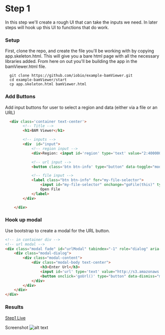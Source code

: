 # Step 1

In this step we'll create a rough UI that can take the inputs we need. In later steps will hook up this UI to functions that do work.
### Setup
First, clone the repo, and create the file you'll be working with by copying app.skeleton.html. This will give you a bare html page with all the necessary libraries added. From here on out you'll be building the app in the bamViewer.html file.

```
  git clone https://github.com/iobio/example-bamViewer.git
  cd example-bamViewer/start
  cp app.skeleton.html bamViewer.html
```

### Add Buttons
Add input buttons for user to select a region and data (either via a file or an URL)

``` html
  <div class='container text-center'>
		<!-- Title -->
		<h1>BAM Viewer</h1>

		<!-- inputs -->
		<div  id="input">
			<!-- region input -->
			<div>Region: <input id='region' type='text' value="2:4000000-4001000" ></input></div>

			<!-- url input -->
			<button class='btn btn-info' type="button" data-toggle="modal" data-target="#urlModal">Open Url</button>

			<!-- file input -->
			<label class="btn btn-info" for="my-file-selector">
			    <input id="my-file-selector" onchange="goFile(this)" type="file" style="display:none;" multiple>
			    Open File
			</label>
		</div>

	</div>
```

### Hook up modal
Use bootstrap to create a modal for the URL button.

```html
<!-- in container div -->
<!-- url modal -->
<div class="modal fade" id="urlModal" tabindex="-1" role="dialog" aria-labelledby="urlModal" aria-hidden="true">
	<div class="modal-dialog">
		<div class="modal-content">
            <div class="modal-body text-center">
                <h3>Enter Url</h3>
                <input id='url' type='text' value="http://s3.amazonaws.com/iobio/NA12878/NA12878.autsome.bam"></input>
                <button onclick='goUrl()' type="button" data-dismiss="modal" class="btn btn-primary">Go</button>
            </div>
    	</div>
  	</div>
</div>
```

### Results
[Step1 Live](http://iobio.github.io/example-bamViewer/step1/app.step1.html)

Screenshot
![alt text](https://raw.githubusercontent.com/iobio/example-bamViewer/master/assets/img/step1.png)
